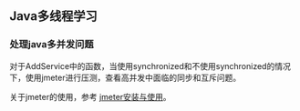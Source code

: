 ## Java多线程学习
### 处理java多并发问题
对于AddService中的函数，当使用synchronized和不使用synchronized的情况下，使用jmeter进行压测，查看高并发中面临的同步和互斥问题。

关于jmeter的使用，参考 [jmeter安装与使用](https://www.simplilearn.com/tutorials/jmeter-tutorial/jmeter-installation)。

